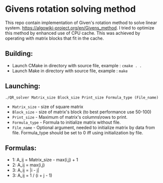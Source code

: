 # Givens rotation solving method 

This repo contain implementation of Given's rotation method to solve linear system. https://algowiki-project.org/en/Givens_method. I tried to optimize this method by enhanced use of CPU cache. This was achieved by operating with matrix blocks that fit in the cache.

## Building:
- Launch CMake in directory with source file, example : ```cmake . .```
- Launch Make in directory with source file, example : ```make```

## Launching:
```./QR_solver Matrix_size Block_size Print_size Formula_type (File_name)```
- ```Matrix_size``` - size of square matrix 
- ```Block_size``` - size of matrix's block (to best performance use 50-100)
- ```Print_size``` - Maximum of matrix's columns\rows to print.
- ```Formula_type``` - Formula to initialize matrix without file.
- ```File_name``` - Optional argument, needed to initialize matrix by data from file. Formula_type should be set to 0 iff using initialization by file.


## Formulas:
- 1: A_ij = Matrix_size - max(i,j) + 1
- 2: A_ij = max(i,j)
- 3: A_ij = |i - j|
- 3: A_ij = 1 / (i + j - 1)